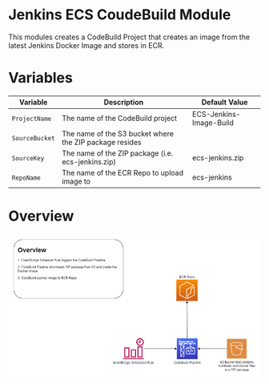 # Jenkins ECS CoudeBuild Module

This modules creates a CodeBuild Project that creates an image from the latest Jenkins Docker Image and stores in ECR.


# Variables

|Variable                        | Description                                             | Default Value           |
|--------------------------------|---------------------------------------------------------|-------------------------|
|`ProjectName`            	     | The name of the CodeBuild project                       | ECS-Jenkins-Image-Build |
|`SourceBucket`            	     | The name of the S3 bucket where the ZIP package resides |                         |
|`SourceKey`                     | The name of the ZIP package (i.e. ecs-jenkins.zip)      | ecs-jenkins.zip         |
|`RepoName`                      | The name of the ECR Repo to upload image to             | ecs-jenkins             |

# Overview
![Overview](images/ECS-Jenkins-CodeBuild.png)



